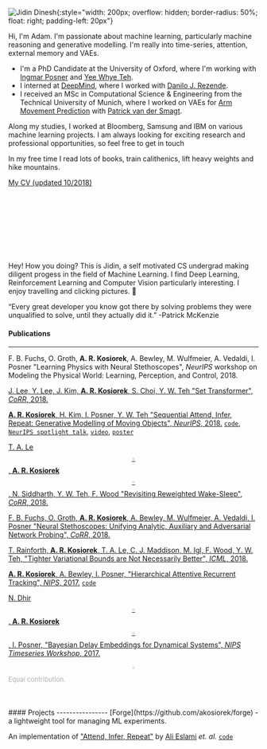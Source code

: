 

![Jidin Dinesh](/img/dp.jpg){:style="width: 200px; overflow: hidden; border-radius: 50%; float: right; padding-left: 20px"}

Hi, I'm Adam.
I'm passionate about machine learning, particularly machine reasoning and generative modelling.
I'm really into time-series, attention, external memory and VAEs.
* I'm a PhD Candidate at the University of Oxford, where I'm working with [Ingmar Posner](http://ori.ox.ac.uk/mrg_people/ingmar-posner/) and [Yee Whye Teh](https://www.stats.ox.ac.uk/~teh/).
* I interned at [DeepMind](https://deepmind.com/), where I worked with [Danilo J. Rezende](https://scholar.google.co.uk/citations?user=UGlyhFMAAAAJ&hl=en).
* I received an MSc in Computational Science & Engineering from the Technical University of Munich, where I worked on VAEs for [Arm Movement Prediction](http://brml.org/positions/master-thesis-arm-movement-prediction/) with [Patrick van der Smagt](http://brml.org/people/smagt/).

Along my studies, I worked at Bloomberg, Samsung and IBM on various machine learning projects.
I am always looking for exciting research and professional opportunities, so feel free to get in touch

In my free time I read lots of books, train calithenics, lift heavy weights and hike mountains.

[My CV (updated 10/2018)](../resources/cv_adam_kosiorek.pdf)

<div style="margin: 150px;"></div>


Hey! How you doing?
This is Jidin, a self motivated CS undergrad making diligent progess in the field of Machine Learning. 
I find Deep Learning, Reinforcement Learning and Computer Vision particularly interesting. 
I enjoy travelling and clicking pictures. 💖

“Every great developer you know got there by solving problems they were unqualified to solve, until they actually did it.” -Patrick McKenzie

#### Publications
----------------
F. B. Fuchs, O. Groth, **A. R. Kosiorek**, A. Bewley, M. Wulfmeier, A. Vedaldi, I. Posner "Learning Physics with Neural Stethoscopes", _NeurIPS_ workshop on Modeling the Physical World: Learning, Perception, and Control, 2018.

[J. Lee, Y. Lee, J. Kim, **A. R. Kosiorek**, S. Choi, Y. W. Teh "Set Transformer", _CoRR_, 2018.](https://arxiv.org/abs/1810.00825)


[**A. R. Kosiorek**, H. Kim, I. Posner, Y. W. Teh "Sequential Attend, Infer, Repeat: Generative Modelling of Moving Objects", _NeurIPS_, 2018.](https://arxiv.org/abs/1806.01794) [`code`](https://github.com/akosiorek/sqair), [`NeurIPS spotlight talk`](https://www.facebook.com/nipsfoundation/videos/515859272265612/?t=2897), [`video`](https://youtu.be/-IUNQgSLE0c), [`poster`](https://drive.google.com/open?id=1HC0FflbWhYd2XtuJMD7qW3jbuOuNEy7T)

[T. A. Le<sup style="color: #B0B0B0;">$$\circ$$</sup>, **A. R. Kosiorek**<sup style="color: #B0B0B0;">$$\circ$$</sup>, N. Siddharth, Y. W. Teh, F. Wood "Revisiting Reweighted Wake-Sleep", _CoRR_, 2018.](https://arxiv.org/abs/1805.10469)

[F. B. Fuchs, O. Groth, **A. R. Kosiorek**, A. Bewley, M. Wulfmeier, A. Vedaldi, I. Posner "Neural Stethoscopes: Unifying Analytic, Auxiliary and Adversarial Network Probing", _CoRR_, 2018.](https://arxiv.org/abs/1806.05502)

[T. Rainforth, **A. R. Kosiorek**, T. A. Le, C. J. Maddison, M. Igl, F. Wood, Y. W. Teh, "Tighter Variational Bounds are Not Necessarily Better", _ICML_, 2018.](https://arxiv.org/abs/1802.04537)

[**A. R. Kosiorek**, A. Bewley, I. Posner, "Hierarchical Attentive Recurrent Tracking", _NIPS_, 2017.](https://arxiv.org/abs/1706.09262) [`code`](https://github.com/akosiorek/hart)

[N. Dhir<sup style="color: #B0B0B0;">$$\circ$$</sup>, **A. R. Kosiorek**<sup style="color: #B0B0B0;">$$\circ$$</sup>, I. Posner, "Bayesian Delay Embeddings for Dynamical Systems", _NIPS Timeseries Workshop_, 2017.](http://www.robots.ox.ac.uk/~mobile/Papers/2017NIPS_dhir.pdf)

<sup style="color: #B0B0B0;">$$\circ$$</sup> <span style="color: #B0B0B0; font-size: small;">Equal contribution.</span>

<div style="margin: 50px;"></div>
#### Projects
----------------
[Forge](https://github.com/akosiorek/forge) - a lightweight tool for managing ML experiments.

An implementation of ["Attend, Infer, Repeat"](https://papers.nips.cc/paper/6230-attend-infer-repeat-fast-scene-understanding-with-generative-models) by [Ali Eslami](http://arkitus.com/research/) *et. al.*  [`code`](https://github.com/akosiorek/attend_infer_repeat)

